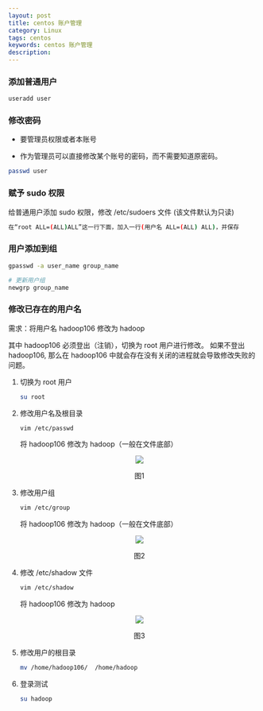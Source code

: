 ```yaml
---
layout: post
title: centos 账户管理
category: Linux
tags: centos
keywords: centos 账户管理
description:
---
```


### 添加普通用户

```bash
useradd user
```

### 修改密码

- 要管理员权限或者本账号

- 作为管理员可以直接修改某个账号的密码，而不需要知道原密码。

```bash
passwd user
```

### 赋予 sudo 权限

给普通用户添加 sudo 权限，修改 /etc/sudoers 文件 (该文件默认为只读)

```bash
在“root ALL=(ALL)ALL”这一行下面，加入一行(用户名 ALL=(ALL) ALL)，并保存
```

### 用户添加到组

```bash
gpasswd -a user_name group_name

# 更新用户组
newgrp group_name
```

### 修改已存在的用户名

需求：将用户名 hadoop106 修改为 hadoop

其中 hadoop106 必须登出（注销），切换为 root 用户进行修改。
如果不登出 hadoop106, 那么在 hadoop106 中就会存在没有关闭的进程就会导致修改失败的问题。

1. 切换为 root 用户

    ```bash
    su root
    ```

2. 修改用户名及根目录

    ```bash
    vim /etc/passwd
    ```

    将 hadoop106 修改为 hadoop（一般在文件底部）

    <center>

    <img src="https://raw.githubusercontent.com/chiemon/chiemon.github.io/master/img/Centos/1.png">

    图1

    </center>

3. 修改用户组

    ```bash
    vim /etc/group
    ```

    将 hadoop106 修改为 hadoop（一般在文件底部）

    <center>

    <img src="https://raw.githubusercontent.com/chiemon/chiemon.github.io/master/img/Centos/2.png">

    图2

    </center>

4. 修改 /etc/shadow 文件

    ```bash
    vim /etc/shadow
    ```

    将 hadoop106 修改为 hadoop

    <center>

    <img src="https://raw.githubusercontent.com/chiemon/chiemon.github.io/master/img/Centos/3.png">

    图3

    </center>

5. 修改用户的根目录

    ```bash
    mv /home/hadoop106/  /home/hadoop
    ```

6. 登录测试

    ```bash
    su hadoop
    ```